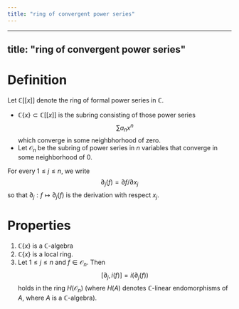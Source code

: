 ```yaml
---
title: "ring of convergent power series"
---
```


---
title: "ring of convergent power series"
---

# Definition
Let $\mathbb{C}[[x]]$ denote the ring of formal power series in $\mathbb{C}$. 
- $\mathbb{C}\{x\}\subset\mathbb{C}[[x]]$ is the subring consisting of those power series $$\sum a_n x^n$$ which converge in some neighbhorhood of zero.
- Let $\mathcal{O}_n$ be the subring of power series in $n$ variables that converge in some neighborhood of 0.

For every $1\leq j\leq n$, we write $$\partial_j(f)=\partial f/\partial x_j$$ so that $\partial_j:f\mapsto \partial_j(f)$ is the derivation with respect $x_j$. 

# Properties
1. $\mathbb{C}\{x\}$ is a $\mathbb{C}$-algebra
2. $\mathbb{C}\{x\}$ is a local ring.
3. Let $1\leq j\leq n$ and $f\in\mathcal{O}_n$. Then $$[\partial_j,i(f)]=i(\partial_j(f))$$ holds in the ring $H(\mathcal{O}_n)$ (where $H(A)$ denotes $\mathbb{C}$-linear endomorphisms of $A$, where $A$ is a $\mathbb{C}$-algebra).
